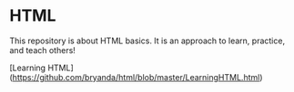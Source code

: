 # HTML
This repository is about HTML basics.
It is an approach to learn, practice, and teach others!

[Learning HTML] (https://github.com/bryanda/html/blob/master/LearningHTML.html)
